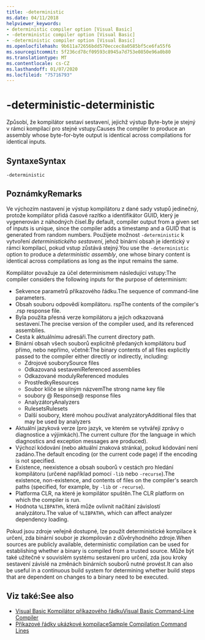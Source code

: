 ```yaml
---
title: -deterministic
ms.date: 04/11/2018
helpviewer_keywords:
- deterministic compiler option [Visual Basic]
- -deterministic compiler option [Visual Basic]
- -deterministic compiler option [Visual Basic]
ms.openlocfilehash: 9b611a72656bdd570eccec8a0585bf5ce6fa55f6
ms.sourcegitcommit: 5f236cd78cf09593c8945a7d753e0850e96a0b80
ms.translationtype: MT
ms.contentlocale: cs-CZ
ms.lasthandoff: 01/07/2020
ms.locfileid: "75716793"
---
```

# <a name="-deterministic"></a><span data-ttu-id="217b1-102">-deterministic</span><span class="sxs-lookup"><span data-stu-id="217b1-102">-deterministic</span></span>

<span data-ttu-id="217b1-103">Způsobí, že kompilátor sestaví sestavení, jejichž výstup Byte-byte je stejný v rámci kompilací pro stejné vstupy.</span><span class="sxs-lookup"><span data-stu-id="217b1-103">Causes the compiler to produce an assembly whose byte-for-byte output is identical across compilations for identical inputs.</span></span>

## <a name="syntax"></a><span data-ttu-id="217b1-104">Syntaxe</span><span class="sxs-lookup"><span data-stu-id="217b1-104">Syntax</span></span>

```console
-deterministic
```

## <a name="remarks"></a><span data-ttu-id="217b1-105">Poznámky</span><span class="sxs-lookup"><span data-stu-id="217b1-105">Remarks</span></span>

<span data-ttu-id="217b1-106">Ve výchozím nastavení je výstup kompilátoru z dané sady vstupů jedinečný, protože kompilátor přidá časové razítko a identifikátor GUID, který je vygenerován z náhodných čísel.</span><span class="sxs-lookup"><span data-stu-id="217b1-106">By default, compiler output from a given set of inputs is unique, since the compiler adds a timestamp and a GUID that is generated from random numbers.</span></span> <span data-ttu-id="217b1-107">Použijete možnost `-deterministic` k vytvoření *deterministického sestavení*, jehož binární obsah je identický v rámci kompilací, pokud vstup zůstává stejný.</span><span class="sxs-lookup"><span data-stu-id="217b1-107">You use the `-deterministic` option to produce a *deterministic assembly*, one whose binary content is identical across compilations as long as the input remains the same.</span></span>

<span data-ttu-id="217b1-108">Kompilátor považuje za účel determinismem následující vstupy:</span><span class="sxs-lookup"><span data-stu-id="217b1-108">The compiler considers the following inputs for the purpose of determinism:</span></span>

- <span data-ttu-id="217b1-109">Sekvence parametrů příkazového řádku.</span><span class="sxs-lookup"><span data-stu-id="217b1-109">The sequence of command-line parameters.</span></span>
- <span data-ttu-id="217b1-110">Obsah souboru odpovědí kompilátoru. rsp</span><span class="sxs-lookup"><span data-stu-id="217b1-110">The contents of the compiler's .rsp response file.</span></span>
- <span data-ttu-id="217b1-111">Byla použita přesná verze kompilátoru a jejich odkazovaná sestavení.</span><span class="sxs-lookup"><span data-stu-id="217b1-111">The precise version of the compiler used, and its referenced assemblies.</span></span>
- <span data-ttu-id="217b1-112">Cesta k aktuálnímu adresáři.</span><span class="sxs-lookup"><span data-stu-id="217b1-112">The current directory path.</span></span>
- <span data-ttu-id="217b1-113">Binární obsah všech souborů explicitně předaných kompilátoru buď přímo, nebo nepřímo, včetně:</span><span class="sxs-lookup"><span data-stu-id="217b1-113">The binary contents of all files explicitly passed to the compiler either directly or indirectly, including:</span></span>
  - <span data-ttu-id="217b1-114">Zdrojové soubory</span><span class="sxs-lookup"><span data-stu-id="217b1-114">Source files</span></span>
  - <span data-ttu-id="217b1-115">Odkazovaná sestavení</span><span class="sxs-lookup"><span data-stu-id="217b1-115">Referenced assemblies</span></span>
  - <span data-ttu-id="217b1-116">Odkazované moduly</span><span class="sxs-lookup"><span data-stu-id="217b1-116">Referenced modules</span></span>
  - <span data-ttu-id="217b1-117">Prostředky</span><span class="sxs-lookup"><span data-stu-id="217b1-117">Resources</span></span>
  - <span data-ttu-id="217b1-118">Soubor klíče se silným názvem</span><span class="sxs-lookup"><span data-stu-id="217b1-118">The strong name key file</span></span>
  - <span data-ttu-id="217b1-119">soubory @ Response</span><span class="sxs-lookup"><span data-stu-id="217b1-119">@ response files</span></span>
  - <span data-ttu-id="217b1-120">Analyzátory</span><span class="sxs-lookup"><span data-stu-id="217b1-120">Analyzers</span></span>
  - <span data-ttu-id="217b1-121">Rulesets</span><span class="sxs-lookup"><span data-stu-id="217b1-121">Rulesets</span></span>
  - <span data-ttu-id="217b1-122">Další soubory, které mohou používat analyzátory</span><span class="sxs-lookup"><span data-stu-id="217b1-122">Additional files that may be used by analyzers</span></span>
- <span data-ttu-id="217b1-123">Aktuální jazyková verze (pro jazyk, ve kterém se vytvářejí zprávy o diagnostice a výjimkách).</span><span class="sxs-lookup"><span data-stu-id="217b1-123">The current culture (for the language in which diagnostics and exception messages are produced).</span></span>
- <span data-ttu-id="217b1-124">Výchozí kódování (nebo aktuální znaková stránka), pokud kódování není zadáno.</span><span class="sxs-lookup"><span data-stu-id="217b1-124">The default encoding (or the current code page) if the encoding is not specified.</span></span>
- <span data-ttu-id="217b1-125">Existence, neexistence a obsah souborů v cestách pro hledání kompilátoru (určené například pomocí `-lib` nebo `-recurse`).</span><span class="sxs-lookup"><span data-stu-id="217b1-125">The existence, non-existence, and contents of files on the compiler's search paths (specified, for example, by `-lib` or `-recurse`).</span></span>
- <span data-ttu-id="217b1-126">Platforma CLR, na které je kompilátor spuštěn.</span><span class="sxs-lookup"><span data-stu-id="217b1-126">The CLR platform on which the compiler is run.</span></span>
- <span data-ttu-id="217b1-127">Hodnota `%LIBPATH%`, která může ovlivnit načítání závislostí analyzátoru.</span><span class="sxs-lookup"><span data-stu-id="217b1-127">The value of `%LIBPATH%`, which can affect analyzer dependency loading.</span></span>

<span data-ttu-id="217b1-128">Pokud jsou zdroje veřejně dostupné, lze použít deterministické kompilace k určení, zda binární soubor je zkompilován z důvěryhodného zdroje.</span><span class="sxs-lookup"><span data-stu-id="217b1-128">When sources are publicly available, deterministic compilation can be used for establishing whether a binary is compiled from a trusted source.</span></span> <span data-ttu-id="217b1-129">Může být také užitečné v souvislém systému sestavení pro určení, zda jsou kroky sestavení závislé na změnách binárních souborů nutné provést.</span><span class="sxs-lookup"><span data-stu-id="217b1-129">It can also be useful in a continuous build system for determining whether build steps that are dependent on changes to a binary need to be executed.</span></span>

## <a name="see-also"></a><span data-ttu-id="217b1-130">Viz také:</span><span class="sxs-lookup"><span data-stu-id="217b1-130">See also</span></span>

- [<span data-ttu-id="217b1-131">Visual Basic Kompilátor příkazového řádku</span><span class="sxs-lookup"><span data-stu-id="217b1-131">Visual Basic Command-Line Compiler</span></span>](../../../visual-basic/reference/command-line-compiler/index.md)
- [<span data-ttu-id="217b1-132">Příkazové řádky ukázkové kompilace</span><span class="sxs-lookup"><span data-stu-id="217b1-132">Sample Compilation Command Lines</span></span>](../../../visual-basic/reference/command-line-compiler/sample-compilation-command-lines.md)

